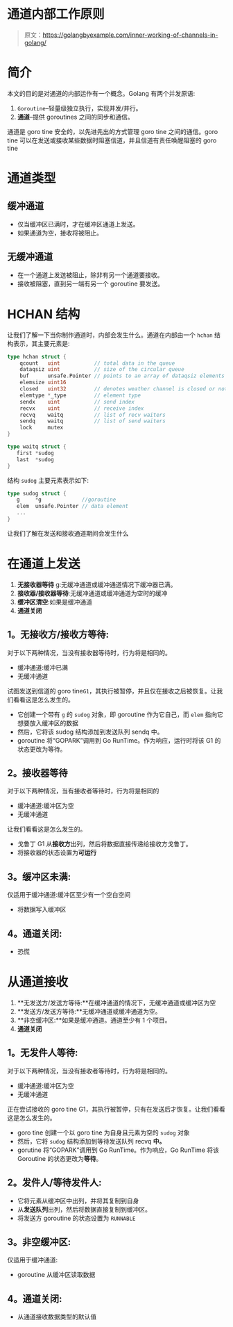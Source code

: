 # 通道内部工作原则

> 原文：<https://golangbyexample.com/inner-working-of-channels-in-golang/>

# **简介**

本文的目的是对通道的内部运作有一个概念。Golang 有两个并发原语:

1.  `Goroutine`–轻量级独立执行，实现并发/并行。
2.  **通道**–提供 goroutines 之间的同步和通信。

通道是 goro tine 安全的，以先进先出的方式管理 goro tine 之间的通信。goro tine 可以在发送或接收某些数据时阻塞信道，并且信道有责任唤醒阻塞的 goro tine

# **通道类型**

## **缓冲通道**

*   仅当缓冲区已满时，才在缓冲区通道上发送。
*   如果通道为空，接收将被阻止。

## **无缓冲通道**

*   在一个通道上发送被阻止，除非有另一个通道要接收。
*   接收被阻塞，直到另一端有另一个 goroutine 要发送。

# **HCHAN 结构**

让我们了解一下当你制作通道时，内部会发生什么。通道在内部由一个 `hchan` 结构表示，其主要元素是:

```go
type hchan struct {
    qcount   uint           // total data in the queue
    dataqsiz uint           // size of the circular queue
    buf      unsafe.Pointer // points to an array of dataqsiz elements
    elemsize uint16
    closed   uint32         // denotes weather channel is closed or not
    elemtype *_type         // element type
    sendx    uint           // send index
    recvx    uint           // receive index
    recvq    waitq          // list of recv waiters
    sendq    waitq          // list of send waiters
    lock     mutex
}

type waitq struct {
   first *sudog
   last  *sudog
}
```

结构 `sudog` 主要元素表示如下:

```go
type sudog struct {
   g     *g             //goroutine
   elem  unsafe.Pointer // data element 
   ...
}
```

让我们了解在发送和接收通道期间会发生什么

# **在通道上发送**

1.  **无接收器等待** g:无缓冲通道或缓冲通道情况下缓冲器已满。
2.  **接收器/接收器等待**:无缓冲通道或缓冲通道为空时的缓冲
3.  **缓冲区清空**:如果是缓冲通道
4.  **通道关闭**

## **1。无接收方/接收方等待:**

对于以下两种情况，当没有接收器等待时，行为将是相同的。

*   缓冲通道:缓冲已满
*   无缓冲通道

试图发送到信道的 goro tine`G1`，其执行被暂停，并且仅在接收之后被恢复。让我们看看这是怎么发生的。

*   它创建一个带有 `g` 的 `sudog` 对象，即 goroutine 作为它自己，而 `elem` 指向它想要放入缓冲区的数据
*   然后，它将该 sudog 结构添加到发送队列 sendq 中。
*   goroutine 将“GOPARK”调用到 Go RunTime。作为响应，运行时将该 G1 的状态更改为等待。

## **2。接收器等待**

对于以下两种情况，当有接收者等待时，行为将是相同的

*   缓冲通道:缓冲区为空
*   无缓冲通道

让我们看看这是怎么发生的。

*   戈鲁丁 G1 从**接收方**出列，然后将数据直接传递给接收方戈鲁丁。
*   将接收器的状态设置为**可运行**

## **3。缓冲区未满:**

仅适用于缓冲通道:缓冲区至少有一个空白空间

*   将数据写入缓冲区

## **4。通道关闭:**

*   恐慌

# **从通道接收**

1.  **无发送方/发送方等待:**在缓冲通道的情况下，无缓冲通道或缓冲区为空
2.  **发送方/发送方等待:**无缓冲通道或缓冲通道为空。
3.  **非空缓冲区:**如果是缓冲通道。通道至少有 1 个项目。
4.  **通道关闭**

## **1。无发件人等待:**

对于以下两种情况，当没有接收者等待时，行为将是相同的。

*   缓冲通道:缓冲区为空
*   无缓冲通道

正在尝试接收的 goro tine G1，其执行被暂停，只有在发送后才恢复。让我们看看这是怎么发生的。

*   goro tine 创建一个以 goro tine 为自身且元素为空的 `sudog` 对象
*   然后，它将 `sudog` 结构添加到等待发送队列 recvq **中。**
*   gorutine 将“GOPARK”调用到 Go RunTime。作为响应，Go RunTime 将该 Goroutine 的状态更改为**等待**。

## **2。发件人/等待发件人:**

*   它将元素从缓冲区中出列，并将其复制到自身
*   从**发送队列**出列，然后将数据直接复制到缓冲区。
*   将发送方 goroutine 的状态设置为 `RUNNABLE`

## **3。非空缓冲区:**

仅适用于缓冲通道:

*   goroutine 从缓冲区读取数据

## **4。通道关闭:**

*   从通道接收数据类型的默认值